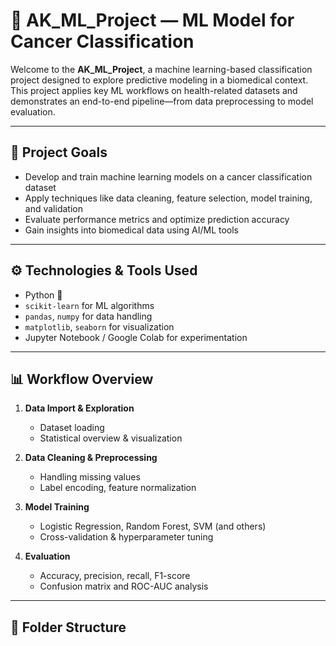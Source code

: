 # 🔬 AK_ML_Project — ML Model for Cancer Classification

Welcome to the **AK_ML_Project**, a machine learning-based classification project designed to explore predictive modeling in a biomedical context. This project applies key ML workflows on health-related datasets and demonstrates an end-to-end pipeline—from data preprocessing to model evaluation.

---

## 📌 Project Goals

- Develop and train machine learning models on a cancer classification dataset
- Apply techniques like data cleaning, feature selection, model training, and validation
- Evaluate performance metrics and optimize prediction accuracy
- Gain insights into biomedical data using AI/ML tools

---

## ⚙️ Technologies & Tools Used

- Python 🐍  
- `scikit-learn` for ML algorithms  
- `pandas`, `numpy` for data handling  
- `matplotlib`, `seaborn` for visualization  
- Jupyter Notebook / Google Colab for experimentation

---

## 📊 Workflow Overview

1. **Data Import & Exploration**
   - Dataset loading
   - Statistical overview & visualization

2. **Data Cleaning & Preprocessing**
   - Handling missing values
   - Label encoding, feature normalization

3. **Model Training**
   - Logistic Regression, Random Forest, SVM (and others)
   - Cross-validation & hyperparameter tuning

4. **Evaluation**
   - Accuracy, precision, recall, F1-score
   - Confusion matrix and ROC-AUC analysis

---

## 📁 Folder Structure

